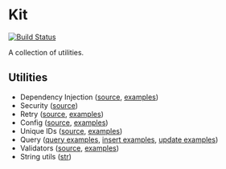 # Kit

[![Build Status](https://travis-ci.org/tinrab/kit.svg?branch=master)](https://travis-ci.org/tinrab/kit)

A collection of utilities.

## Utilities

- Dependency Injection ([source](./di), [examples](./di/di_test.go))
- Security ([source](./security))
- Retry ([source](./retry), [examples](./retry/retry_test.go))
- Config ([source](./cfg), [examples](./cfg/cfg_test.go))
- Unique IDs ([source](./id), [examples](./id/id_test.go))
- Query ([query examples](./query/query_test.go), [insert examples](./query/insert_test.go), [update examples](./query/update_test.go))
- Validators ([source](./valid), [examples](./valid/validator_test.go))
- String utils ([str](./str))
